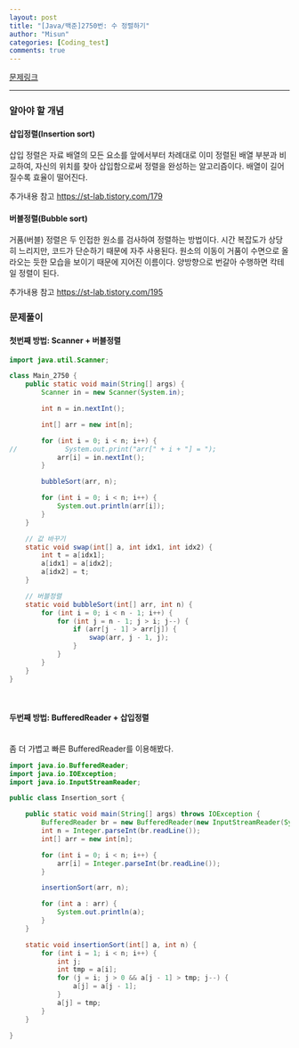 ```yaml
---
layout: post
title: "[Java/백준]2750번: 수 정렬하기"
author: "Misun"
categories: [Coding_test]
comments: true
---
```


[문제링크](https://www.acmicpc.net/problem/2750)

<!-- ![Image with caption](../img/Coding/baekjun_2750.png "problem1") -->

<hr>

### 알아야 할 개념

#### 삽입정렬(Insertion sort)

삽입 정렬은 자료 배열의 모든 요소를 앞에서부터 차례대로 이미 정렬된 배열 부분과 비교하여, 자신의 위치를 찾아 삽입함으로써 정렬을 완성하는 알고리즘이다. 배열이 길어질수록 효율이 떨어진다.<br>

추가내용 참고 <https://st-lab.tistory.com/179>
<br>

#### 버블정렬(Bubble sort)

거품(버블) 정렬은 두 인접한 원소를 검사하여 정렬하는 방법이다. 시간 복잡도가 상당히 느리지만, 코드가 단순하기 때문에 자주 사용된다. 원소의 이동이 거품이 수면으로 올라오는 듯한 모습을 보이기 때문에 지어진 이름이다. 양방향으로 번갈아 수행하면 칵테일 정렬이 된다.

추가내용 참고 <https://st-lab.tistory.com/195>
<br>

### 문제풀이

#### 첫번째 방법: Scanner + 버블정렬

```java
import java.util.Scanner;

class Main_2750 {
    public static void main(String[] args) {
        Scanner in = new Scanner(System.in);

        int n = in.nextInt();

        int[] arr = new int[n];

        for (int i = 0; i < n; i++) {
//            System.out.print("arr[" + i + "] = ");
            arr[i] = in.nextInt();
        }

        bubbleSort(arr, n);

        for (int i = 0; i < n; i++) {
            System.out.println(arr[i]);
        }
    }

    // 값 바꾸기
    static void swap(int[] a, int idx1, int idx2) {
        int t = a[idx1];
        a[idx1] = a[idx2];
        a[idx2] = t;
    }

    // 버블정렬
    static void bubbleSort(int[] arr, int n) {
        for (int i = 0; i < n - 1; i++) {
            for (int j = n - 1; j > i; j--) {
                if (arr[j - 1] > arr[j]) {
                    swap(arr, j - 1, j);
                }
            }
        }
    }
}
```

<br>

#### 두번째 방법: BufferedReader + 삽입정렬

<br>
좀 더 가볍고 빠른 BufferedReader를 이용해봤다.

```java
import java.io.BufferedReader;
import java.io.IOException;
import java.io.InputStreamReader;

public class Insertion_sort {

    public static void main(String[] args) throws IOException {
        BufferedReader br = new BufferedReader(new InputStreamReader(System.in));
        int n = Integer.parseInt(br.readLine());
        int[] arr = new int[n];

        for (int i = 0; i < n; i++) {
            arr[i] = Integer.parseInt(br.readLine());
        }

        insertionSort(arr, n);

        for (int a : arr) {
            System.out.println(a);
        }
    }

    static void insertionSort(int[] a, int n) {
        for (int i = 1; i < n; i++) {
            int j;
            int tmp = a[i];
            for (j = i; j > 0 && a[j - 1] > tmp; j--) {
                a[j] = a[j - 1];
            }
            a[j] = tmp;
        }
    }

}
```

